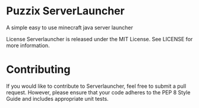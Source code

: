 # Puzzix ServerLauncher
A simple easy to use minecraft java server launcher

License
Serverlauncher is released under the MIT License. See LICENSE for more information.

# Contributing
If you would like to contribute to Serverlauncher, feel free to submit a pull request. However, please ensure that your code adheres to the PEP 8 Style Guide and includes appropriate unit tests.
